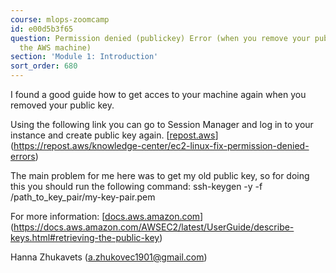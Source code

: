 ```yaml
---
course: mlops-zoomcamp
id: e00d5b3f65
question: Permission denied (publickey) Error (when you remove your public key on
  the AWS machine)
section: 'Module 1: Introduction'
sort_order: 680
---
```


I found a good guide how to get acces to your machine again when you removed your public key.

Using the following link you can go to Session Manager and log in to your instance and create public key again. [[repost.aws](https://repost.aws/knowledge-center/ec2-linux-fix-permission-denied-errors)](https://repost.aws/knowledge-center/ec2-linux-fix-permission-denied-errors)

The main problem for me here was to get my old public key, so for doing this you should run the following command: ssh-keygen -y -f /path_to_key_pair/my-key-pair.pem

For more information: [[docs.aws.amazon.com](https://docs.aws.amazon.com/AWSEC2/latest/UserGuide/describe-keys.html#retrieving-the-public-key)](https://docs.aws.amazon.com/AWSEC2/latest/UserGuide/describe-keys.html#retrieving-the-public-key)

Hanna Zhukavets ([a.zhukovec1901@gmail.com](mailto:a.zhukovec1901@gmail.com))

